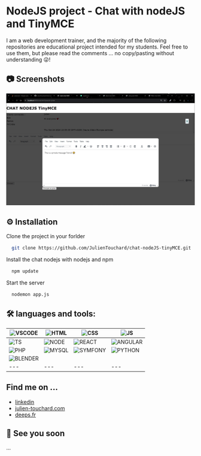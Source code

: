# NodeJS project - Chat with nodeJS and TinyMCE

I am a web development trainer, and the majority of the following repositories are educational project intended for my students. Feel free to use them, but please read the comments ... no copy/pasting without understanding 😜!




## 📷 Screenshots

![App Screenshot](./screenshots/screenshot0.jpg)




## ⚙ Installation

Clone the project in your forlder

```bash
  git clone https://github.com/JulienTouchard/chat-nodeJS-tinyMCE.git
```
Install the chat nodejs with nodejs and npm

```bash
  npm update
```
Start the server
```bash
  nodemon app.js
```
    
## 🛠 languages and tools:

| ![VSCODE](https://cdn.jsdelivr.net/gh/devicons/devicon@latest/icons/vscode/vscode-original.svg) | ![HTML](https://cdn.jsdelivr.net/gh/devicons/devicon@latest/icons/html5/html5-plain-wordmark.svg) | ![CSS](https://cdn.jsdelivr.net/gh/devicons/devicon@latest/icons/css3/css3-plain-wordmark.svg) | ![JS](https://cdn.jsdelivr.net/gh/devicons/devicon@latest/icons/javascript/javascript-original.svg) |
|---|---|---|---|
|![TS](https://cdn.jsdelivr.net/gh/devicons/devicon@latest/icons/typescript/typescript-original.svg) | ![NODE](https://cdn.jsdelivr.net/gh/devicons/devicon@latest/icons/nodejs/nodejs-original-wordmark.svg) | ![REACT](https://cdn.jsdelivr.net/gh/devicons/devicon@latest/icons/react/react-original-wordmark.svg) | ![ANGULAR](https://cdn.jsdelivr.net/gh/devicons/devicon@latest/icons/angular/angular-original.svg) |
| ![PHP](https://cdn.jsdelivr.net/gh/devicons/devicon@latest/icons/php/php-original.svg) | ![MYSQL](https://cdn.jsdelivr.net/gh/devicons/devicon@latest/icons/mysql/mysql-original-wordmark.svg) | ![SYMFONY](https://cdn.jsdelivr.net/gh/devicons/devicon@latest/icons/symfony/symfony-original-wordmark.svg) | ![PYTHON](https://cdn.jsdelivr.net/gh/devicons/devicon@latest/icons/python/python-original-wordmark.svg) |
| ![BLENDER](https://cdn.jsdelivr.net/gh/devicons/devicon@latest/icons/blender/blender-original.svg) | | | |
|---|---|---|---|


## Find me on ...

- [linkedin](https://www.linkedin.com/in/julien-touchard-dev/)
- [julien-touchard.com](https://www.julien-touchard.com/)
- [deeps.fr](https://www.deeps.fr/)
## 👋 See you soon 

...